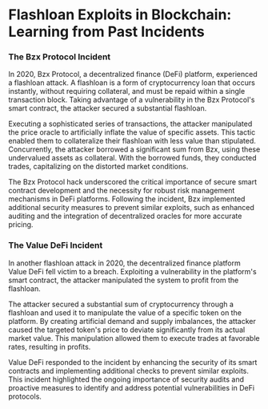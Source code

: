 # Flashloan Exploits in Blockchain: Learning from Past Incidents

### The Bzx Protocol Incident
In 2020, Bzx Protocol, a decentralized finance (DeFi) platform, experienced a flashloan attack. A flashloan is a form of cryptocurrency loan that occurs instantly, without requiring collateral, and must be repaid within a single transaction block. Taking advantage of a vulnerability in the Bzx Protocol's smart contract, the attacker secured a substantial flashloan.

Executing a sophisticated series of transactions, the attacker manipulated the price oracle to artificially inflate the value of specific assets. This tactic enabled them to collateralize their flashloan with less value than stipulated. Concurrently, the attacker borrowed a significant sum from Bzx, using these undervalued assets as collateral. With the borrowed funds, they conducted trades, capitalizing on the distorted market conditions.

The Bzx Protocol hack underscored the critical importance of secure smart contract development and the necessity for robust risk management mechanisms in DeFi platforms. Following the incident, Bzx implemented additional security measures to prevent similar exploits, such as enhanced auditing and the integration of decentralized oracles for more accurate pricing.


### The Value DeFi Incident
In another flashloan attack in 2020, the decentralized finance platform Value DeFi fell victim to a breach. Exploiting a vulnerability in the platform's smart contract, the attacker manipulated the system to profit from the flashloan.

The attacker secured a substantial sum of cryptocurrency through a flashloan and used it to manipulate the value of a specific token on the platform. By creating artificial demand and supply imbalances, the attacker caused the targeted token's price to deviate significantly from its actual market value. This manipulation allowed them to execute trades at favorable rates, resulting in profits.

Value DeFi responded to the incident by enhancing the security of its smart contracts and implementing additional checks to prevent similar exploits. This incident highlighted the ongoing importance of security audits and proactive measures to identify and address potential vulnerabilities in DeFi protocols.